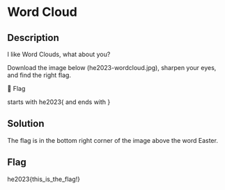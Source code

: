 Word Cloud
=============

Description
-------------
I like Word Clouds, what about you?

Download the image below (he2023-wordcloud.jpg), sharpen your eyes, and find the right flag.

🚩 Flag

starts with he2023{ and ends with }


Solution
-------------
The flag is in the bottom right corner of the image above the word Easter.

Flag
-------------
he2023{this_is_the_flag!}